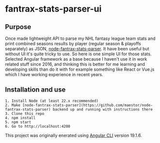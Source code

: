 # fantrax-stats-parser-ui

## Purpose

Once made lightweight API to parse my NHL fantasy league team stats and print combined seasons results by player (regular season &amp; playoffs separately) as JSON, [node-fantrax-stats-parser](https://github.com/maestor/node-fantrax-stats-parser). It have been useful but without UI it's quite tricky to use. So here is one simple UI for those stats. Selected Angular framework as a base because I haven't use it in work related stuff since 2016, and thinking this is better for me learning and developing skills than do it with for example something like React or Vue.js which I have working experience in recent years.

## Installation and use

```
1. Install Node (at least 22.x recommended)
2. Make [node-fantrax-stats-parser](https://github.com/maestor/node-fantrax-stats-parser) backend up and running with instructions there
3. Clone this repo
4. npm install
5. npm start
6. Go to http://localhost:4200
```

This project was originally enerated using [Angular CLI](https://github.com/angular/angular-cli) version 19.1.6.
